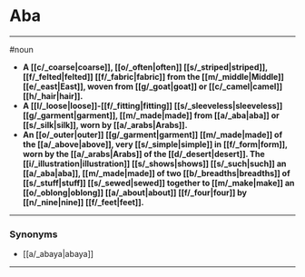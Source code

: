 # Aba
---
#noun
- **A [[c/_coarse|coarse]], [[o/_often|often]] [[s/_striped|striped]], [[f/_felted|felted]] [[f/_fabric|fabric]] from the [[m/_middle|Middle]] [[e/_east|East]], woven from [[g/_goat|goat]] or [[c/_camel|camel]] [[h/_hair|hair]].**
- **A [[l/_loose|loose]]-[[f/_fitting|fitting]] [[s/_sleeveless|sleeveless]] [[g/_garment|garment]], [[m/_made|made]] from [[a/_aba|aba]] or [[s/_silk|silk]], worn by [[a/_arabs|Arabs]].**
- **An [[o/_outer|outer]] [[g/_garment|garment]] [[m/_made|made]] of the [[a/_above|above]], very [[s/_simple|simple]] in [[f/_form|form]], worn by the [[a/_arabs|Arabs]] of the [[d/_desert|desert]]. The [[i/_illustration|illustration]] [[s/_shows|shows]] [[s/_such|such]] an [[a/_aba|aba]], [[m/_made|made]] of two [[b/_breadths|breadths]] of [[s/_stuff|stuff]] [[s/_sewed|sewed]] together to [[m/_make|make]] an [[o/_oblong|oblong]] [[a/_about|about]] [[f/_four|four]] by [[n/_nine|nine]] [[f/_feet|feet]].**
---
### Synonyms
- [[a/_abaya|abaya]]
---
